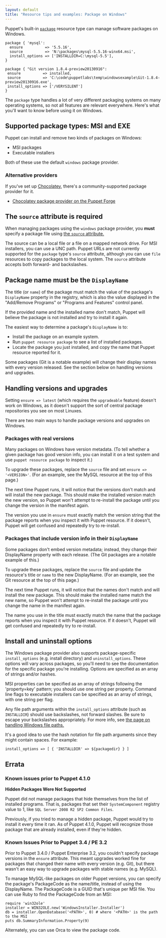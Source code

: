 ```yaml
---
layout: default
title: "Resource tips and examples: Package on Windows"
---
```


[package]: ./type.html#package
[source]: ./type.html#package-attribute-source

Puppet's built-in [`package`][package] resource type can manage software packages on Windows.

``` puppet
package { 'mysql':
  ensure          => '5.5.16',
  source          => 'N:\packages\mysql-5.5.16-winx64.msi',
  install_options => ['INSTALLDIR=C:\mysql-5.5'],
}

package { "Git version 1.8.4-preview20130916":
 ensure          => installed,
 source          => 'C:\code\puppetlabs\temp\windowsexample\Git-1.8.4-preview20130916.exe',
 install_options => ['/VERYSILENT']
}
```

The `package` type handles a lot of very different packaging systems on many operating systems, so not all features are relevant everywhere. Here's what you'll want to know before using it on Windows.


## Supported package types: MSI and EXE

Puppet can install and remove two kinds of packages on Windows:

* MSI packages
* Executable installers

Both of these use the default `windows` package provider.

### Alternative providers

If you've set up [Chocolatey](https://chocolatey.org/), there's a community-supported package provider for it.

* [Chocolatey package provider on the Puppet Forge](https://forge.puppetlabs.com/chocolatey/chocolatey)

## The `source` attribute is required

When managing packages using the `windows` package provider, you **must** specify a package file using [the `source` attribute.][source]

The source can be a local file or a file on a mapped network drive. For MSI installers, you can use a UNC path. Puppet URLs are not currently supported for the `package` type's `source` attribute, although you can use `file` resources to copy packages to the local system. The `source` attribute accepts both forward- and backslashes.


## Package name must be the `DisplayName`

The title (or `name`) of the package must match the value of the package's `DisplayName` property in the registry, which is also the value displayed in the "Add/Remove Programs" or "Programs and Features" control panel.

If the provided name and the installed name don't match, Puppet will believe the package is not installed and try to install it again.

The easiest way to determine a package's `DisplayName` is to:

* Install the package on an example system.
* Run `puppet resource package` to see a list of installed packages.
* Locate the package you just installed, and copy the name that Puppet resource reported for it.

Some packages (Git is a notable example) will change their display names with every version released. See the section below on handling versions and upgrades.

## Handling versions and upgrades

Setting `ensure => latest` (which requires the `upgradeable` feature) doesn't work on Windows, as it doesn't support the sort of central package repositories you see on most Linuxes.

There are two main ways to handle package versions and upgrades on Windows.

### Packages with real versions

Many packages on Windows have version metadata. (To tell whether a given package has good version info, you can install it on a test system and use `puppet resource package` to inspect it.)

To upgrade these packages, replace the `source` file and set `ensure => '<VERSION>'`. (For an example, see the MySQL resource at the top of this page.)

The next time Puppet runs, it will notice that the versions don't match and will install the new package. This should make the installed version match the new version, so Puppet won't attempt to re-install the package until you change the version in the manifest again.

The version you use in `ensure` must exactly match the version string that the package reports when you inspect it with Puppet resource. If it doesn't, Puppet will get confused and repeatedly try to re-install.

### Packages that include version info in their `DisplayName`

Some packages don't embed version metadata; instead, they change their DisplayName property with each release. (The Git packages are a notable example of this.)

To upgrade these packages, replace the `source` file and update the resource's title or `name` to the new DisplayName. (For an example, see the Git resource at the top of this page.)

The next time Puppet runs, it will notice that the names don't match and will install the new package. This should make the installed name match the new name, so Puppet won't attempt to re-install the package until you change the name in the manifest again.

The name you use in the title must exactly match the name that the package reports when you inspect it with Puppet resource. If it doesn't, Puppet will get confused and repeatedly try to re-install.


## Install and uninstall options

The Windows package provider also supports package-specific `install_options` (e.g. install directory) and `uninstall_options`. These options will vary across packages, so you'll need to see the documentation for the specific package you're installing. Options are specified as an array of strings and/or hashes.

MSI properties can be specified as an array of strings following the 'property=key' pattern; you should use one string per property. Command line flags to executable installers can be specified as an array of strings, with one string per flag.

Any file path arguments within the `install_options` attribute (such as `INSTALLDIR`) should use backslashes, not forward slashes. Be sure to escape your backslashes appropriately. For more info, see [the page on handling Windows file paths.](./lang_windows_file_paths.html)

It's a good idea to use the hash notation for file path arguments since they might contain spaces. For example:

``` puppet
install_options => [ { 'INSTALLDIR' => ${packagedir} } ]
```

## Errata

### Known issues prior to Puppet 4.1.0

**Hidden Packages Were Not Supported**

Puppet did not manage packages that hide themselves from the list of installed programs. That is, packages that set their `SystemComponent` registry value to 1, like `SQL Server 2008 R2 SP2 Common Files`.

Previously, if you tried to manage a hidden package, Puppet would try to install it every time it ran. As of Puppet 4.1.0, Puppet will recognize those package that are already installed, even if they're hidden.

### Known Issues Prior to Puppet 3.4 / PE 3.2

Prior to Puppet 3.4.0 / Puppet Enterprise 3.2, you couldn't specify package versions in the `ensure` attribute. This meant upgrades worked fine for packages that changed their name with every version (e.g. Git), but there wasn't an easy way to upgrade packages with stable names (e.g. MySQL).

To manage MySQL-like packages on older Puppet versions, you can specify the package's PackageCode as the name/title, instead of using the DisplayName. The PackageCode is a GUID that's unique per MSI file. You can use Ruby to find the PackageCode from an MSI:

	require 'win32ole'
	installer = WIN32OLE.new('WindowsInstaller.Installer')
	db = installer.OpenDatabase('<PATH>', 0) # where '<PATH>' is the path to the MSI
	puts db.SummaryInformation.Property(9)

Alternately, you can use Orca to view the package code.
